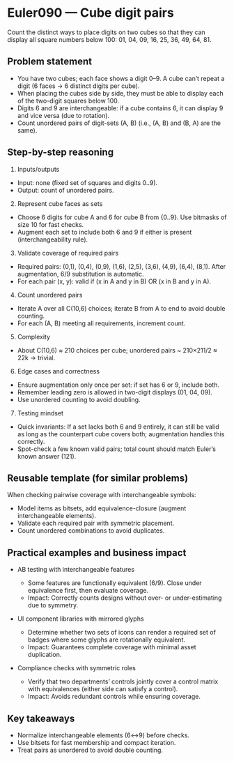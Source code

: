 # Euler090 — Cube digit pairs

Count the distinct ways to place digits on two cubes so that they can display all square numbers below 100: 01, 04, 09, 16, 25, 36, 49, 64, 81.

## Problem statement

- You have two cubes; each face shows a digit 0–9. A cube can’t repeat a digit (6 faces → 6 distinct digits per cube).
- When placing the cubes side by side, they must be able to display each of the two-digit squares below 100.
- Digits 6 and 9 are interchangeable: if a cube contains 6, it can display 9 and vice versa (due to rotation).
- Count unordered pairs of digit-sets (A, B) (i.e., (A, B) and (B, A) are the same).

## Step-by-step reasoning

1) Inputs/outputs
- Input: none (fixed set of squares and digits 0..9).
- Output: count of unordered pairs.

2) Represent cube faces as sets
- Choose 6 digits for cube A and 6 for cube B from {0..9}. Use bitmasks of size 10 for fast checks.
- Augment each set to include both 6 and 9 if either is present (interchangeability rule).

3) Validate coverage of required pairs
- Required pairs: (0,1), (0,4), (0,9), (1,6), (2,5), (3,6), (4,9), (6,4), (8,1). After augmentation, 6/9 substitution is automatic.
- For each pair (x, y): valid if (x in A and y in B) OR (x in B and y in A).

4) Count unordered pairs
- Iterate A over all C(10,6) choices; iterate B from A to end to avoid double counting.
- For each (A, B) meeting all requirements, increment count.

5) Complexity
- About C(10,6) ≈ 210 choices per cube; unordered pairs ~ 210×211/2 ≈ 22k → trivial.

6) Edge cases and correctness
- Ensure augmentation only once per set: if set has 6 or 9, include both.
- Remember leading zero is allowed in two-digit displays (01, 04, 09).
- Use unordered counting to avoid doubling.

7) Testing mindset
- Quick invariants: If a set lacks both 6 and 9 entirely, it can still be valid as long as the counterpart cube covers both; augmentation handles this correctly.
- Spot-check a few known valid pairs; total count should match Euler’s known answer (121).

## Reusable template (for similar problems)

When checking pairwise coverage with interchangeable symbols:
- Model items as bitsets, add equivalence-closure (augment interchangeable elements).
- Validate each required pair with symmetric placement.
- Count unordered combinations to avoid duplicates.

## Practical examples and business impact

- AB testing with interchangeable features
  - Some features are functionally equivalent (6/9). Close under equivalence first, then evaluate coverage.
  - Impact: Correctly counts designs without over- or under-estimating due to symmetry.

- UI component libraries with mirrored glyphs
  - Determine whether two sets of icons can render a required set of badges where some glyphs are rotationally equivalent.
  - Impact: Guarantees complete coverage with minimal asset duplication.

- Compliance checks with symmetric roles
  - Verify that two departments’ controls jointly cover a control matrix with equivalences (either side can satisfy a control).
  - Impact: Avoids redundant controls while ensuring coverage.

## Key takeaways

- Normalize interchangeable elements (6↔9) before checks.
- Use bitsets for fast membership and compact iteration.
- Treat pairs as unordered to avoid double counting.
